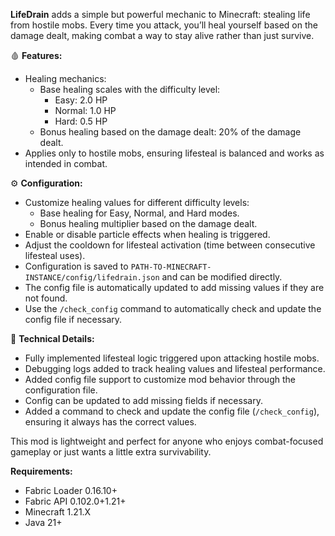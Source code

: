 **LifeDrain** adds a simple but powerful mechanic to Minecraft: stealing life from hostile mobs. Every time you attack, you’ll heal yourself based on the damage dealt, making combat a way to stay alive rather than just survive.

🩸 **Features:**
- Healing mechanics:
    - Base healing scales with the difficulty level:
        - Easy: 2.0 HP
        - Normal: 1.0 HP
        - Hard: 0.5 HP
    - Bonus healing based on the damage dealt: 20% of the damage dealt.
- Applies only to hostile mobs, ensuring lifesteal is balanced and works as intended in combat.

⚙️ **Configuration:**
- Customize healing values for different difficulty levels:
    - Base healing for Easy, Normal, and Hard modes.
    - Bonus healing multiplier based on the damage dealt.
- Enable or disable particle effects when healing is triggered.
- Adjust the cooldown for lifesteal activation (time between consecutive lifesteal uses).
- Configuration is saved to `PATH-TO-MINECRAFT-INSTANCE/config/lifedrain.json` and can be modified directly.
- The config file is automatically updated to add missing values if they are not found.
- Use the `/check_config` command to automatically check and update the config file if necessary.

🔧 **Technical Details:**
- Fully implemented lifesteal logic triggered upon attacking hostile mobs.
- Debugging logs added to track healing values and lifesteal performance.
- Added config file support to customize mod behavior through the configuration file.
- Config can be updated to add missing fields if necessary.
- Added a command to check and update the config file (`/check_config`), ensuring it always has the correct values.

This mod is lightweight and perfect for anyone who enjoys combat-focused gameplay or just wants a little extra survivability.

**Requirements:**
- Fabric Loader 0.16.10+
- Fabric API 0.102.0+1.21+
- Minecraft 1.21.X
- Java 21+
